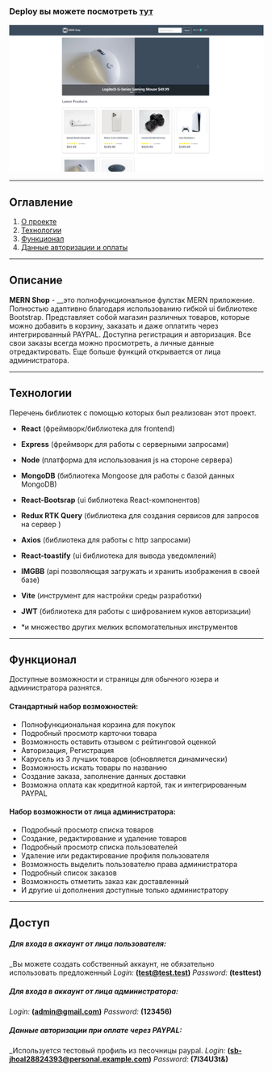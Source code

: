 ### Deploy вы можете посмотрeть [тут](https://study-mer-nstore-8exs.vercel.app/)

![main-page](https://github.com/jdays2/myMernStore/blob/dev2/main-page.png)

---
## Оглавление
1. [О проекте](#Описание)
2. [Технологии](#Технологии)
3. [Функционал](#Функционал)
4. [Данные авторизации и оплаты](#Доступ)

---
## Описание

 **MERN Shop** - __это полнофункциональное фулстак MERN приложение. Полностью адаптивно благодаря использованию гибкой ui библиотекe Bootstrap. Представляет собой магазин различных товаров, которые можно добавить в корзину, заказать и даже оплатить через интегрированный PAYPAL. Доступна регистрация и авторизация. Все свои заказы всегда можно просмотреть, а личные данные отредактировать. Еще больше функций открывается от лица администратора. 

---
## Технологии

Перечень библиотек с помощью которых был реализован этот проект. 

- **React** (фреймворк/библиотека для frontend)
- **Express** (фреймворк для работы с серверными запросами)
- **Node** (платформа для использования js на стороне сервера)
- **MongoDB** (библиотека Mongoose для работы с базой данных MongoDB)
- **React-Bootsrap** (ui библиотека React-компонентов)
- **Redux RTK Query** (библиотека для создания сервисов для запросов на сервер )
- **Axios** (библиотека для работы с http запросами)
- **React-toastify** (ui библиотека для вывода уведомлений)
- **IMGBB** (api позволяющая загружать и хранить изображения в своей базе)
- **Vite** (инструмент для настройки среды разработки)
- **JWT** (библиотека для работы с шифрованием куков авторизации)

- *и множество других мелких вспомогательных инструментов

---
## Функционал

Доступные возможности и страницы для обычного юзера и администратора разнятся. 
#### Стандартный набор возможностей:
- Полнофункциональная корзина для покупок
- Подробный просмотр карточки товара
- Возможность оставить отзывом с рейтинговой оценкой
- Авторизация, Регистрация
- Карусель из 3 лучших товаров (обновляется динамически)
- Возможность искать товары по названию 
- Создание заказа, заполнение данных доставки
- Возможна оплата как кредитной картой, так и интегрированным PAYPAL
#### Набор возможности от лица администратора:
- Подробный просмотр списка товаров
- Создание, редактирование и удаление товаров
- Подробный просмотр списка пользователей
- Удаление или редактирование профиля пользователя
- Возможность выделить пользователю права администратора
- Подробный список заказов
- Возможность отметить заказ как доставленный
- И другие ui дополнения доступные только администратору


---
## Доступ

##### **Для входа в аккаунт от лица пользователя:**
   _Вы можете создать собственный аккаунт, не обязательно использовать предложенный
  *Login:* **(test@test.test)**
  *Password:* **(testtest)**
##### **Для входа в аккаунт от лица администратора:**
  *Login:* **(admin@gmail.com)**
  *Password:* **(123456)**
##### **Данные авторизации при оплате через PAYPAL:**
   _Используется тестовый профиль из песочницы paypal.
  *Login:* **(sb-jhoal28824393@personal.example.com)**
  *Password:* **(7l34U3t&)**
